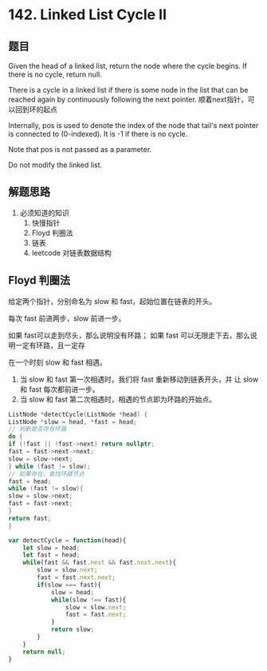 # 142. Linked List Cycle II

## 题目

Given the head of a linked list, return the node where the cycle begins. 
If there is no cycle, return null.

There is a cycle in a linked list if there is some node in the list that can be reached again by continuously following the next pointer. 顺着next指针，可以回到环的起点

Internally, pos is used to denote the index of the node that tail's next pointer is connected to (0-indexed). 
It is -1 if there is no cycle. 

Note that pos is not passed as a parameter.

Do not modify the linked list.


## 解题思路

1. 必须知道的知识
   1. 快慢指针
   2. Floyd 判圈法
   3. 链表
   4. leetcode 对链表数据结构

## Floyd 判圈法

给定两个指针，分别命名为 slow 和 fast，起始位置在链表的开头。

每次 fast 前进两步，slow 前进一步。

如果 fast可以走到尽头，那么说明没有环路；
如果 fast 可以无限走下去，那么说明一定有环路，且一定存

在一个时刻 slow 和 fast 相遇。

1. 当 slow 和 fast 第一次相遇时，我们将 fast 重新移动到链表开头，并
让 slow 和 fast 每次都前进一步。
2. 当 slow 和 fast 第二次相遇时，相遇的节点即为环路的开始点。

```c++
ListNode *detectCycle(ListNode *head) {
ListNode *slow = head, *fast = head;
// 判断是否存在环路
do {
if (!fast || !fast->next) return nullptr;
fast = fast->next->next;
slow = slow->next;
} while (fast != slow);
// 如果存在，查找环路节点
fast = head;
while (fast != slow){
slow = slow->next;
fast = fast->next;
}
return fast;
}
```


```js
var detectCycle = function(head){
    let slow = head;
    let fast = head;
    while(fast && fast.next && fast.next.next){
        slow = slow.next;
        fast = fast.next.next;
        if(slow === fast){
            slow = head;
            while(slow !== fast){
                slow = slow.next;
                fast = fast.next;
            }
            return slow;
        }
    }
    return null;
}
```
